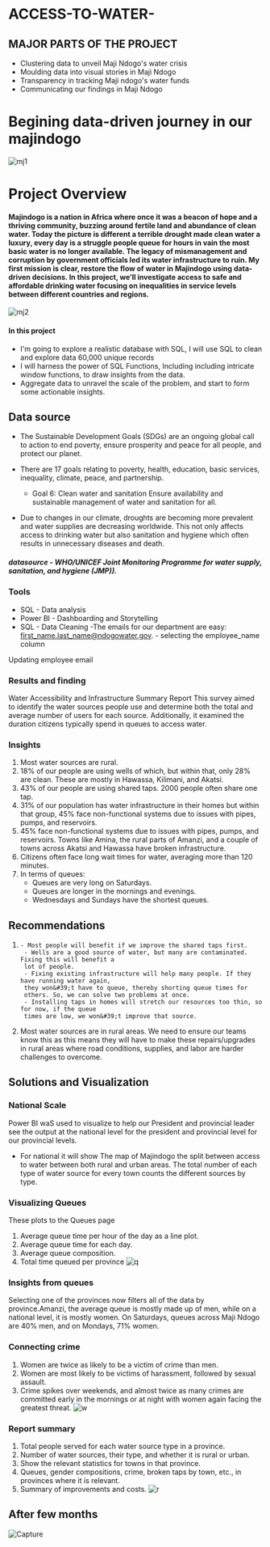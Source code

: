 # ACCESS-TO-WATER-
## MAJOR PARTS OF THE PROJECT
- Clustering data to unveil Maji Ndogo's water crisis
- Moulding data into visual stories in Maji Ndogo
- Transparency in tracking Maji ndogo's water funds
-  Communicating our findings in Maji Ndogo
# Begining  data-driven journey in our majindogo
![mj1](https://github.com/ngangawairimu/Access-to-water-Part-A/assets/140246805/80d1e8ae-30ae-4adb-ade8-ddd2238bcf19)


# Project Overview
#### Majindogo is a nation in Africa where once it was a beacon of hope and a thriving community, buzzing around fertile land and abundance of clean water. Today the picture is different a terrible drought made clean water a luxury, every day is a struggle people queue for hours in vain  the most basic  water  is no longer available. The legacy of mismanagement and corruption by government officials led  its water infrastructure to ruin. My first mission is clear, restore the flow of water in Majindogo using data-driven decisions. In this project, we’ll investigate access to safe and affordable drinking water focusing on inequalities in service levels between different countries and regions.
![mj2](https://github.com/ngangawairimu/Access-to-water-Part-A/assets/140246805/01f3ee62-62e8-4e5e-a8b2-ade5212e1411)


#### In this project 
- I'm going to explore  a realistic database with SQL, I will use SQL to clean and explore data 60,000 unique records
- I will harness the power of SQL Functions, Including including intricate window functions, to draw insights from the data.
- Aggregate data to unravel the scale of the problem, and start to form some actionable insights.

## Data source
- The Sustainable Development Goals (SDGs) are an ongoing global call to action to end poverty, ensure prosperity and peace for all people, and protect our planet.

- There are 17 goals relating to poverty, health, education, basic services, inequality, climate, peace, and partnership.
    -    Goal 6: Clean water and sanitation
Ensure availability and sustainable management of water and sanitation for all.
- Due to changes in our climate, droughts are becoming more prevalent and water supplies are decreasing worldwide. This not only affects access to drinking water but also sanitation and hygiene which often results in unnecessary diseases and death.
##### datasource - WHO/UNICEF Joint Monitoring Programme for water supply, sanitation, and hygiene (JMP)).
### Tools
- SQL - Data analysis
- Power BI - Dashboarding and Storytelling
- SQL - Data Cleaning
          -The emails for our department are easy: first_name.last_name@ndogowater.gov.
            - selecting the employee_name column 

Updating  employee  email 
  ### Results and finding
Water Accessibility and Infrastructure Summary Report
This survey aimed to identify the water sources people use and determine both the total and
average number of users for each source. Additionally, it examined the duration citizens typically
spend in queues to access water.
### Insights
1. Most water sources are rural.
2. 18% of our people are using wells of which, but within that, only 28% are clean. These
 are mostly in Hawassa, Kilimani, and Akatsi.
3. 43% of our people are using shared taps. 2000 people often share one tap.
4. 31% of our population has water infrastructure in their homes but within that group,
    45% face non-functional systems due to issues with pipes, pumps, and reservoirs.
5. 45% face non-functional systems due to issues with pipes, pumps, and reservoirs. Towns
    like Amina, the rural parts of Amanzi, and a couple of towns across Akatsi and Hawassa
   have broken infrastructure.
6. Citizens often face long wait times for water, averaging more than 120 minutes.
7. In terms of queues:
    - Queues are very long on Saturdays.
     - Queues are longer in the mornings and evenings.
    - Wednesdays and Sundays have the shortest queues.

## Recommendations
1.     - Most people will benefit if we improve the shared taps first.
        - Wells are a good source of water, but many are contaminated. Fixing this will benefit a
        lot of people.
        - Fixing existing infrastructure will help many people. If they have running water again,
        they won&#39;t have to queue, thereby shorting queue times for
        others. So, we can solve two problems at once.
        - Installing taps in homes will stretch our resources too thin, so for now, if the queue
        times are low, we won&#39;t improve that source.
2. Most water sources are in rural areas. We need to ensure our teams know this as this
    means they will have to make these repairs/upgrades in rural areas where road
    conditions, supplies, and labor are harder challenges to overcome.

## Solutions and Visualization
### National Scale
Power BI waS used to visualize to help our President and provincial leader see the output at the national level for the president and provincial level for our provincial levels.
- For national it will show The map of Majindogo the split between access to water between both rural and urban areas. The total number 
   of each type of water source for every town counts the different sources by type.
### Visualizing Queues
These plots to the Queues page
 1. Average queue time per hour of the day as a line plot.
 2. Average queue time for each day.
 3. Average queue composition. 
4. Total time queued per province
![q](https://github.com/ngangawairimu/ACCESS-TO-WATER-/assets/140246805/2e1c417c-b06a-4280-bcfd-48b1fc9a45c2)
### Insights from queues
Selecting one of the provinces now filters all of the data by province.Amanzi, the average queue is mostly made up of men, while on a national level, it is mostly women. On Saturdays, queues across Maji Ndogo are 40% men, and on Mondays, 71% women. 
### Connecting crime

1. Women are twice as likely to be a victim of crime than men. 
2. Women are most likely to be victims of harassment, followed by sexual assault. 
3. Crime spikes over weekends, and almost twice as many crimes are committed early in the mornings or at night with women again facing the greatest threat.
![w](https://github.com/ngangawairimu/ACCESS-TO-WATER-/assets/140246805/54895339-a19c-48ef-a8ab-0567209ecc07)
### Report summary
 1. Total people served for each water source type in a province.
 2. Number of water sources, their type, and whether it is rural or urban.
 3. Show the relevant statistics for towns in that province.
 4. Queues, gender compositions, crime, broken taps by town, etc., in provinces where it is relevant.
 5. Summary of improvements and costs.
![r](https://github.com/ngangawairimu/ACCESS-TO-WATER-/assets/140246805/ec748c7c-8957-4c6a-9ac8-a3a49c1ef3f5)
## After few months
![Capture](https://github.com/ngangawairimu/ACCESS-TO-WATER-/assets/140246805/af154e4e-3343-42da-8a6c-f9a8b781f8a3)
